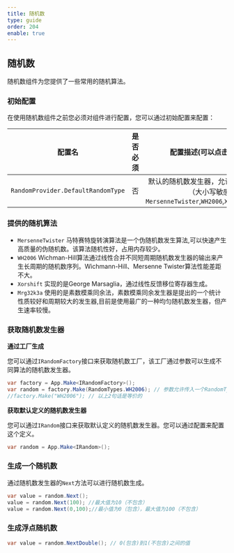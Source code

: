 ```yaml
---
title: 随机数
type: guide
order: 204
enable: true
---
```


## 随机数

随机数组件为您提供了一些常用的随机算法。

### 初始配置

在使用随机数组件之前您必须对组件进行配置，您可以通过初始配置来配置：

| 配置名                              | 是否必须 | 配置描述(可以点击查看详细)                 |
| ---------------------------------- |:------:|:--------------------------------------:|
| `RandomProvider.DefaultRandomType` | 否      | 默认的随机数发生器，允许输入以下字符串（大小写敏感）：`MersenneTwister`,`WH2006`,`Xorshift`,`Mrg32k3a`  |

### 提供的随机算法

- `MersenneTwister` 马特赛特旋转演算法是一个伪随机数发生算法,可以快速产生高质量的伪随机数。该算法随机性好，占用内存较少。
- `WH2006` Wichman-Hill算法通过线性合并不同短周期随机数发生器的输出来产生长周期的随机数序列。Wichmann-Hill、Mersenne Twister算法性能差距不大。
- `Xorshift` 实现的是George Marsaglia，通过线性反馈移位寄存器生成。
- `Mrg32k3a` 使用的是素数模乘同余法，素数模乘同余发生器是提出的一个统计性质较好和周期较大的发生器,目前是使用最广的一种均匀随机数发生器，但产生速率较慢。

### 获取随机数发生器

**通过工厂生成**

您可以通过`IRandomFactory`接口来获取随机数工厂，该工厂通过参数可以生成不同算法的随机数发生器。

```csharp
var factory = App.Make<IRandomFactory>();
var random = factory.Make(RandomTypes.WH2006); // 参数允许传入一个RandomTypes或者字符串
//factory.Make("WH2006"); // 以上2句话是等价的
```

**获取默认定义的随机数发生器**

您可以通过`IRandom`接口来获取默认定义的随机数发生器。您可以通过配置来配置这个定义。

```csharp
var random = App.Make<IRandom>();
```

### 生成一个随机数

通过随机数发生器的`Next`方法可以进行随机数生成。

```csharp
var value = random.Next();
value = random.Next(100); //最大值为10（不包含）
value = random.Next(0,100);//最小值为0（包含），最大值为100（不包含）
```

### 生成浮点随机数

```csharp
var value = random.NextDouble(); // 0(包含)到1(不包含)之间的值
```
